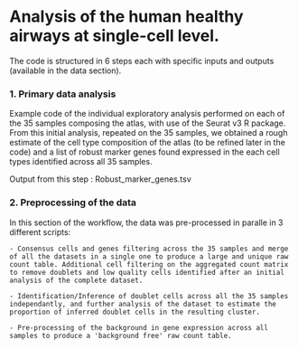 # Analysis of the human healthy airways at single-cell level.
The code is structured in 6 steps each with specific inputs and outputs (available in the data section).

### 1. Primary data analysis
Example code of the individual exploratory analysis performed on each of the 35 samples composing the atlas, with use of the Seurat v3 R package. From this initial analysis, repeated on the 35 samples, we obtained a rough estimate of the cell type composition of the atlas (to be refined later in the code) and a list of robust marker genes found expressed in the each cell types identified across all 35 samples.

Output from this step : Robust_marker_genes.tsv

### 2. Preprocessing of the data
In this section of the workflow, the data was pre-processed in paralle in 3 different scripts: 

    - Consensus cells and genes filtering across the 35 samples and merge of all the datasets in a single one to produce a large and unique raw count table. Additional cell filtering on the aggregated count matrix to remove doublets and low quality cells identified after an initial analysis of the complete dataset.
    
    - Identification/Inference of doublet cells across all the 35 samples independantly, and further analysis of the dataset to estimate the proportion of inferred doublet cells in the resulting cluster.   
    
    - Pre-processing of the background in gene expression across all samples to produce a 'background free' raw count table.  


